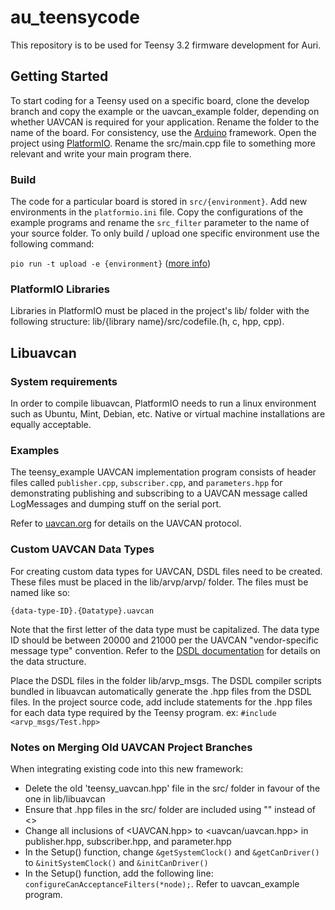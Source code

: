 # au_teensycode

This repository is to be used for Teensy 3.2 firmware development for Auri.

## Getting Started

To start coding for a Teensy used on a specific board, clone the develop branch and copy the example or the uavcan_example folder, depending on whether UAVCAN is required for your application. Rename the folder to the name of the board. For consistency, use the [Arduino](http://arduino.cc) framework. Open the project using [PlatformIO](http://platformio.org). Rename the src/main.cpp file to something more relevant and write your main program there.

### Build

The code for a particular board is stored in `src/{environment}`. Add new environments in the `platformio.ini` file. Copy the configurations of the example programs and rename the `src_filter` parameter to the name of your source folder. To only build / upload one specific environment use the following command:

`pio run -t upload -e {environment}`   ([more info](http://docs.platformio.org/en/latest/userguide/cmd_run.html#cmdoption-platformio-run-e))

### PlatformIO Libraries

Libraries in PlatformIO must be placed in the project's lib/ folder with the following structure:
lib/{library name}/src/codefile.(h, c, hpp, cpp).

## Libuavcan

### System requirements
In order to compile libuavcan, PlatformIO needs to run a linux environment such as Ubuntu, Mint, Debian, etc. Native or virtual machine installations are equally acceptable.

### Examples

The teensy_example UAVCAN implementation program consists of header files called `publisher.cpp`, `subscriber.cpp`, and `parameters.hpp`  for demonstrating publishing and subscribing to a UAVCAN message called LogMessages and dumping stuff on the serial port.

Refer to [uavcan.org](http://uavcan.org) for details on the UAVCAN protocol.

### Custom UAVCAN Data Types

For creating custom data types for UAVCAN, DSDL files need to be created. These files must be placed in the lib/arvp/arvp/ folder. The files must be named like so:

`{data-type-ID}.{Datatype}.uavcan`

Note that the first letter of the data type must be capitalized. The data type ID should be between 20000 and 21000 per the UAVCAN "vendor-specific message type" convention. Refer to the [DSDL documentation](http://uavcan.org/Specification/3._Data_structure_description_language/) for details on the data structure.

Place the DSDL files in the folder lib/arvp_msgs. The DSDL compiler scripts bundled in libuavcan automatically generate the .hpp files
from the DSDL files. In the project source code, add include statements for the .hpp files for each
data type required by the Teensy program. ex: `#include <arvp_msgs/Test.hpp>`

### Notes on Merging Old UAVCAN Project Branches

When integrating existing code into this new framework:
- Delete the old 'teensy_uavcan.hpp' file in the src/ folder in favour of the one in lib/libuavcan
- Ensure that .hpp files in the src/ folder are included using "" instead of <>
- Change all inclusions of <UAVCAN.hpp> to <uavcan/uavcan.hpp> in publisher.hpp, subscriber.hpp, and parameter.hpp
- In the Setup() function, change `&getSystemClock()` and 
    `&getCanDriver()` to `&initSystemClock()` and 
    `&initCanDriver()`
- In the Setup() function, add the following line:  `configureCanAcceptanceFilters(*node);`. Refer to uavcan_example program.